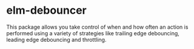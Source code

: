# elm-debouncer

This package allows you take control of when and how often an action is
performed using a variety of strategies like trailing edge debouncing,
leading edge debouncing and throttling.

